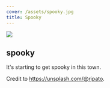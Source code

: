 ```yaml
---
cover: /assets/spooky.jpg
title: Spooky
---
```

![](https://images.unsplash.com/photo-1495277493816-4c359911b7f1?auto=format&fit=crop&w=746&q=80)

## spooky

It's starting to get spooky in this town.

Credit to https://unsplash.com/@ripato.

